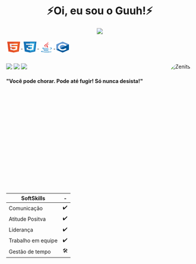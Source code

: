 
<div>
    <center><h1 text="blue">⚡Oi, eu sou o Guuh!⚡</h1></center>

<div align="center">  
  <a href="https://github.com/SystemGuuh">
  <img height="180em" src="https://github-readme-stats.vercel.app/api?username=SystemGuuh&show_icons=true&theme=great-gatsby&include_all_commits=true&count_private=true"/>
 
</div>
<div style="display: inline_block" float="right"><br>
  <img align="center" alt="HTML" height="30" width="40" src="https://raw.githubusercontent.com/devicons/devicon/master/icons/html5/html5-original.svg">
  <img align="center" alt="CSS" height="30" width="40" src="https://raw.githubusercontent.com/devicons/devicon/master/icons/css3/css3-original.svg">
  <img align="center" alt="Java" height="30" width="40" src="https://raw.githubusercontent.com/devicons/devicon/master/icons/java/java-original.svg">
  <img align="center" alt="C" height="30" width="40" src="https://raw.githubusercontent.com/devicons/devicon/master/icons/c/c-original.svg">
</div>
      
</div>

  ##
  
  <div> 
  <a href="https://www.instagram.com/system.guuh/" target="_blank"><img src="https://img.shields.io/badge/-Instagram-%23E4405F?style=for-the-badge&logo=instagram&logoColor=white" target="_blank"></a>
  <a href="https://www.linkedin.com/in/gustavo-almeida-679773213/" target="_blank"><img src="https://img.shields.io/badge/-LinkedIn-%230077B5?style=for-the-badge&logo=linkedin&logoColor=white" target="_blank"></a> 
  <a href = "https://leetcode.com/System_Guuh/"><img src="https://img.shields.io/badge/-LeetCode-FFA116?style=for-the-badge&logo=LeetCode&logoColor=black target="_blank"></a>

<img align="right" alt="Zenitsu" height="350" style="border-radius:50px;" src="https://static.zerochan.net/Agatsuma.Zenitsu.full.2852824.png">
</div>
  
<div>
 <h4>"Você pode chorar. Pode até fugir! Só nunca desista!"</h4>
</div>

<div>

SoftSkills | -
--------- | ------
Comunicação     | ✔️
Atitude Positva | ✔️
Liderança    | ✔️
Trabalho em equipe | ✔️
Gestão de tempo | 🛠️
  
</div>


